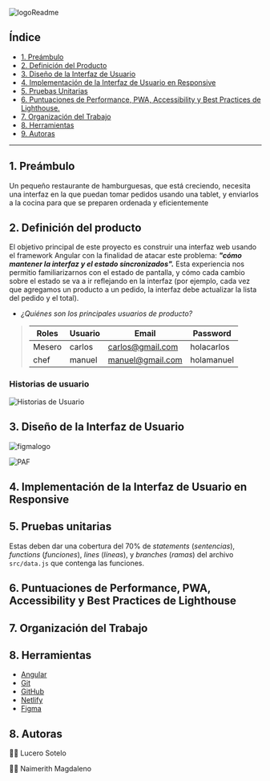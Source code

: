 
   ![logoReadme](https://user-images.githubusercontent.com/89501132/161436502-9398f83c-cda2-4497-8337-510b103d6918.png)

## Índice

* [1. Preámbulo](#1-preámbulo)
* [2. Definición del Producto](#2-definición-del-producto)
* [3. Diseño de la Interfaz de Usuario](#3-diseño-de-la-interfaz-de-usuario)
* [4. Implementación de la Interfaz de Usuario en Responsive](#4-implementación-de-la-interfaz-de-usuario-en-responsive)
* [5. Pruebas Unitarias](#5-pruebas-unitarias)
* [6. Puntuaciones de Performance, PWA, Accessibility y Best Practices de Lighthouse.](#6-puntuaciones-de-performance-PWA-accessibility-y-best-practices-de-lighthouse)
* [7. Organización del Trabajo ](#7-organización-del-trabajo)
* [8. Herramientas](#8-herramientas)
* [9. Autoras](#9-autoras)

***

## 1. Preámbulo

Un pequeño restaurante de hamburguesas, que está creciendo, necesita una interfaz en la que puedan tomar pedidos usando una tablet, y enviarlos a la cocina para que se preparen ordenada y eficientemente

## 2. Definición del producto

El objetivo principal de este proyecto es construir una interfaz web usando el framework Angular con la finalidad de atacar este problema: ***"cómo mantener la interfaz y el estado sincronizados".*** Esta experiencia nos permitio familiarizarnos con el estado de pantalla, y cómo cada cambio sobre el estado se va a ir reflejando en la interfaz (por ejemplo, cada vez que agregamos un producto a un pedido, la interfaz debe actualizar la lista del pedido y el total). 

* _¿Quiénes son los principales usuarios de producto?_

> | Roles           | Usuario  | Email            | Password   |
> |-----------------|----------|------------------|------------|
> | Mesero          | carlos   | carlos@gmail.com | holacarlos |
> | chef            | manuel   | manuel@gmail.com | holamanuel |


### Historias de usuario

![Historias de Usuario](https://user-images.githubusercontent.com/89501132/161439924-7fcd0789-a147-4f27-a259-8e9c0c1de837.png)


## 3. Diseño de la Interfaz de Usuario

![figmalogo](https://user-images.githubusercontent.com/89501132/161439529-021d9f26-f1d2-474d-b011-4b8ea9aee34d.png)


![PAF](https://user-images.githubusercontent.com/89501132/161440078-770ff8ec-b118-4094-a4fb-df34e82637b2.png)

## 4. Implementación de la Interfaz de Usuario en Responsive 


## 5. Pruebas unitarias

Estas deben dar una cobertura del 70% de _statements_
(_sentencias_), _functions_ (_funciones_), _lines_ (_líneas_), y _branches_
(_ramas_) del archivo `src/data.js` que contenga las funciones. 



## 6. Puntuaciones de Performance, PWA, Accessibility y Best Practices de Lighthouse


## 7. Organización del Trabajo



## 8. Herramientas 

* [Angular](https://https://angular.io/)
* [Git](https://git-scm.com/)
* [GitHub](https://github.com/)
* [Netlify](https://www.netlify.com//)
* [Figma](https://www.figma.com/)



## 8. Autoras
👩‍💻 Lucero Sotelo 

👩‍💻 Naimerith Magdaleno 
